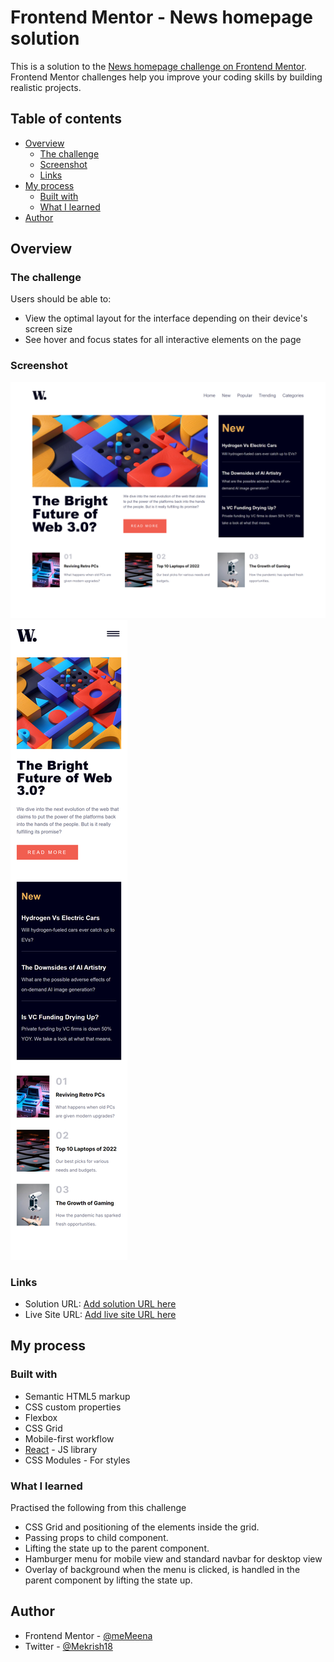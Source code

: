 # Frontend Mentor - News homepage solution

This is a solution to the [News homepage challenge on Frontend Mentor](https://www.frontendmentor.io/challenges/news-homepage-H6SWTa1MFl). Frontend Mentor challenges help you improve your coding skills by building realistic projects.

## Table of contents

- [Overview](#overview)
  - [The challenge](#the-challenge)
  - [Screenshot](#screenshot)
  - [Links](#links)
- [My process](#my-process)
  - [Built with](#built-with)
  - [What I learned](#what-i-learned)
- [Author](#author)

## Overview

### The challenge

Users should be able to:

- View the optimal layout for the interface depending on their device's screen size
- See hover and focus states for all interactive elements on the page

### Screenshot

![](./Desktop-Screenshot-news-homepage-main.png)
![](./Mobile-Screenshot-news-homepage-main.png)

### Links

- Solution URL: [Add solution URL here](https://github.com/Memeena/news-homepage-main-app)
- Live Site URL: [Add live site URL here](https://memeena.github.io/news-homepage-main-app/)

## My process

### Built with

- Semantic HTML5 markup
- CSS custom properties
- Flexbox
- CSS Grid
- Mobile-first workflow
- [React](https://reactjs.org/) - JS library
- CSS Modules - For styles

### What I learned

Practised the following from this challenge

- CSS Grid and positioning of the elements inside the grid.
- Passing props to child component.
- Lifting the state up to the parent component.
- Hamburger menu for mobile view and standard navbar for desktop view
- Overlay of background when the menu is clicked, is handled in the parent component by lifting the state up.

## Author

- Frontend Mentor - [@meMeena](https://www.frontendmentor.io/profile/meMeena)
- Twitter - [@Mekrish18](https://www.twitter.com/MeKrish18)
